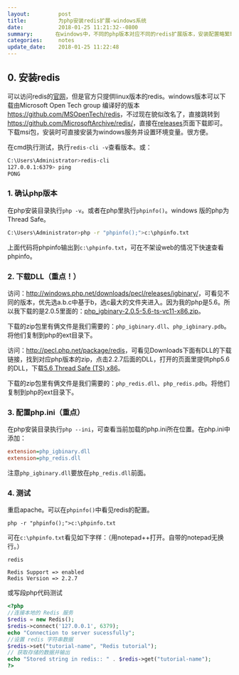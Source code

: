 ```yaml
---
layout:         post
title:          为php安装redis扩展-windows系统
date:           2018-01-25 11:21:32--0800
summary:       在windows中，不同的php版本对应不同的redis扩展版本，安装配置略繁琐，记录一下。
categories:     notes
update_date:    2018-01-25 11:22:48
---
```


## 0. 安装redis

可以访问redis的[官网](https://redis.io/)，但是官方只提供linux版本的redis。windows版本可以下载由Microsoft Open Tech group 编译好的版本 <https://github.com/MSOpenTech/redis>，不过现在貌似改名了，直接跳转到<https://github.com/MicrosoftArchive/redis/>，直接在[releases](https://github.com/MicrosoftArchive/redis/releases)页面下载即可。下载msi包，安装时可直接安装为windows服务并设置环境变量。很方便。

在cmd执行测试，执行`redis-cli -v`查看版本。或：

```sh
C:\Users\Administrator>redis-cli
127.0.0.1:6379> ping
PONG
```

### 1. 确认php版本

在php安装目录执行`php -v`。或者在php里执行`phpinfo()`。windows 版的php为Thread Safe。

```sh
C:\Users\Administrator>php -r "phpinfo();">c:\phpinfo.txt
```

上面代码将phpinfo输出到`c:\phpinfo.txt`，可在不架设web的情况下快速查看phpinfo。

### 2. 下载DLL（重点！）

访问：<http://windows.php.net/downloads/pecl/releases/igbinary/>，可看见不同的版本，优先选a.b.c中基于b，选c最大的文件夹进入。因为我的php是5.6。所以我下载的是2.0.5里面的：[php_igbinary-2.0.5-5.6-ts-vc11-x86.zip](http://windows.php.net/downloads/pecl/releases/igbinary/2.0.5/php_igbinary-2.0.5-5.6-ts-vc11-x86.zip)。

下载的zip包里有俩文件是我们需要的：`php_igbinary.dll`、`php_igbinary.pdb`。将他们复制到php的ext目录下。

访问：<http://pecl.php.net/package/redis>，可看见Downloads下面有DLL的下载链接，找到对应php版本的zip，点击2.2.7后面的DLL，打开的页面里提供php5.6的DLL，下载[5.6 Thread Safe (TS) x86](http://windows.php.net/downloads/pecl/releases/redis/2.2.7/php_redis-2.2.7-5.6-ts-vc11-x86.zip)。

下载的zip包里有俩文件是我们需要的：`php_redis.dll`、`php_redis.pdb`。将他们复制到php的ext目录下。

### 3. 配置php.ini（重点）

在php安装目录执行`php --ini`，可查看当前加载的php.ini所在位置。在php.ini中添加：

```ini
extension=php_igbinary.dll
extension=php_redis.dll
```

注意`php_igbinary.dll`要放在`php_redis.dll`前面。

### 4. 测试

重启apache。可以在`phpinfo()`中看见redis的配置。

```
php -r "phpinfo();">c:\phpinfo.txt
```

可在`c:\phpinfo.txt`看见如下字样：（用notepad++打开。自带的notepad无换行。）

```
redis

Redis Support => enabled
Redis Version => 2.2.7
```

或写段php代码测试

```php
<?php
//连接本地的 Redis 服务
$redis = new Redis();
$redis->connect('127.0.0.1', 6379);
echo "Connection to server sucessfully";
//设置 redis 字符串数据
$redis->set("tutorial-name", "Redis tutorial");
// 获取存储的数据并输出
echo "Stored string in redis:: " . $redis->get("tutorial-name");
?>
```



